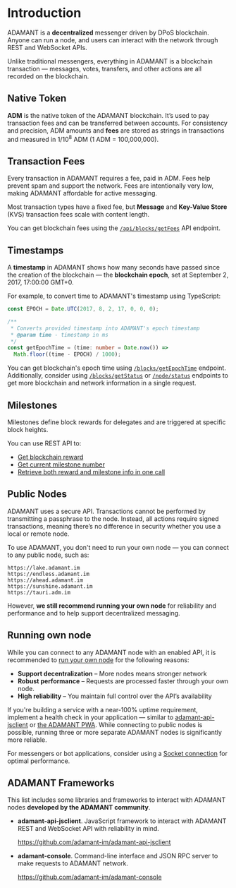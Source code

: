 # Introduction

ADAMANT is a **decentralized** messenger driven by DPoS blockchain. Anyone can run a node, and users can interact with the network through REST and WebSocket APIs.

Unlike traditional messengers, everything in ADAMANT is a blockchain transaction — messages, votes, transfers, and other actions are all recorded on the blockchain.

## Native Token

**ADM** is the native token of the ADAMANT blockchain. It’s used to pay transaction fees and can be transferred between accounts. For consistency and precision, ADM amounts and **fees** are stored as strings in transactions and measured in 1/10<sup>8</sup> ADM (1 ADM = 100,000,000).

## Transaction Fees

Every transaction in ADAMANT requires a fee, paid in ADM. Fees help prevent spam and support the network. Fees are intentionally very low, making ADAMANT affordable for active messaging.

Most transaction types have a fixed fee, but **Message** and **Key-Value Store** (KVS) transaction fees scale with content length.

You can get blockchain fees using the [`/api/blocks/getFees`](/api-endpoints/blockchain.md#get-blockchain-fees) API endpoint.

## Timestamps

A **timestamp** in ADAMANT shows how many seconds have passed since the creation of the blockchain — the **blockchain epoch**, set at September 2, 2017, 17:00:00 GMT+0.

For example, to convert time to ADAMANT's timestamp using TypeScript:

```ts
const EPOCH = Date.UTC(2017, 8, 2, 17, 0, 0, 0);

/**
 * Converts provided timestamp into ADAMANT's epoch timestamp
 * @param time - timestamp in ms
 */
const getEpochTime = (time: number = Date.now()) =>
  Math.floor((time - EPOCH) / 1000);
```

You can get blockchain's epoch time using [`/blocks/getEpochTime`](/api-endpoints/blockchain.md#get-blockchain-epoch) endpoint. Additionally, consider using [`/blocks/getStatus`](/api-endpoints/blockchain.md#get-adamant-blockchain-network-info) or [`/node/status`](/api-endpoints/blockchain.md#get-blockchain-and-network-status) endpoints to get more blockchain and network information in a single request.

## Milestones

Milestones define block rewards for delegates and are triggered at specific block heights.

You can use REST API to:

- [Get blockchain reward](/api-endpoints/blockchain.md#get-blockchain-reward)
- [Get current milestone number](/api-endpoints/blockchain.md#get-blockchain-milestone)
- [Retrieve both reward and milestone info in one call](/api-endpoints/blockchain.md#get-blockchain-and-network-status)

## Public Nodes

ADAMANT uses a secure API. Transactions cannot be performed by transmitting a passphrase to the node. Instead, all actions require signed transactions, meaning there’s no difference in security whether you use a local or remote node.

To use ADAMANT, you don't need to run your own node — you can connect to any public node, such as:

```csv
https://lake.adamant.im
https://endless.adamant.im
https://ahead.adamant.im
https://sunshine.adamant.im
https://tauri.adm.im
```

However, **we still recommend running your own node** for reliability and performance and to help support decentralized messaging.

## Running own node

While you can connect to any ADAMANT node with an enabled API, it is recommended to [run your own node](https://news.adamant.im/how-to-run-your-adamant-node-on-ubuntu-990e391e8fcc) for the following reasons:

- **Support decentralization** – More nodes means stronger network
- **Robust performance** – Requests are processed faster through your own node.
- **High reliability** – You maintain full control over the API’s availability

If you're building a service with a near-100% uptime requirement, implement a health check in your application — similar to [adamant-api-jsclient](https://github.com/Adamant-im/adamant-api-jsclient/blob/07016c89b57863ac379ebfcbf6cf464a0639d3b1/src/api/index.ts#L183) or [the ADAMANT PWA](https://github.com/Adamant-im/adamant-im/blob/f5c7b7ce95fb5df3785a3458abc4e0b132c18791/src/lib/nodes/abstract.client.ts). While connecting to public nodes is possible, running three or more separate ADAMANT nodes is significantly more reliable.

For messengers or bot applications, consider using a [Socket connection](/api/websocket.md) for optimal performance.

## ADAMANT Frameworks

This list includes some libraries and frameworks to interact with ADAMANT nodes **developed by the ADAMANT community**.

- **adamant-api-jsclient**. JavaScript framework to interact with ADAMANT REST and WebSocket API with reliability in mind.

  https://github.com/adamant-im/adamant-api-jsclient

- **adamant-console**. Command-line interface and JSON RPC server to make requests to ADAMANT network.

  https://github.com/adamant-im/adamant-console
